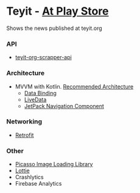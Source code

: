# Teyit - [At Play Store](https://play.google.com/store/apps/details?id=com.nerdz.teyitorgapp)
Shows the news published at teyit.org

### API
- [teyit-org-scrapper-api](https://github.com/orcunozyurt/teyit-org-scrapper-api)

### Architecture
- MVVM with Kotlin. [Recommended Architecture](https://developer.android.com/jetpack/docs/guide#recommended-app-arch)
  - [Data Binding](https://developer.android.com/topic/libraries/data-binding)
  - [LiveData](https://developer.android.com/topic/libraries/architecture/livedata)
  - [JetPack Navigation Component](https://developer.android.com/guide/navigation)

### Networking
- [Retrofit](https://square.github.io/retrofit/)

### Other
- [Picasso Image Loading Library](https://square.github.io/picasso/)
- [Lottie](https://airbnb.design/lottie/)
- Crashlytics
- Firebase Analytics
